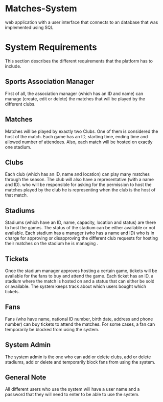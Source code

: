 # Matches-System
web application with a user interface that connects to an database that was implemented using SQL
# System Requirements
This section describes the different requirements that the platform has to include.
## Sports Association Manager
First of all, the association manager (which has an ID and name) can manage (create, edit or delete) the matches that will be played by the different clubs.
## Matches
Matches will be played by exactly two Clubs. One of them is considered the host of the match. Each game has an ID, starting time, ending time and allowed number of attendees. Also, each match will be hosted on exactly one stadium.
## Clubs
Each club (which has an ID, name and location) can play many matches through the season. The club will also have a representative (with a name and ID). who will be responsible for asking for the permission to host the matches played by the club he is representing when the club is the host of that match.
## Stadiums
Stadiums (which have an ID, name, capacity, location and status) are there to host the games. The status of the stadium can be either available or not available. Each stadium has a manager (who has a name and ID) who is in charge for approving or disapproving the different club requests for hosting their matches on the stadium he is managing .
## Tickets
Once the stadium manager approves hosting a certain game, tickets will be available for the fans to buy and attend the game. Each ticket has an ID, a stadium where the match is hosted on and a status that can either be sold or available. The system keeps track about which users bought which tickets.
## Fans
Fans (who have name, national ID number, birth date, address and phone number) can buy tickets to attend the matches. For some cases, a fan can temporarily be blocked from using the system.
## System Admin
The system admin is the one who can add or delete clubs, add or delete stadiums, add or delete and temporarily block fans from using the system.
## General Note
All different users who use the system will have a user name and a password that they will need to enter to be able to use the system.

